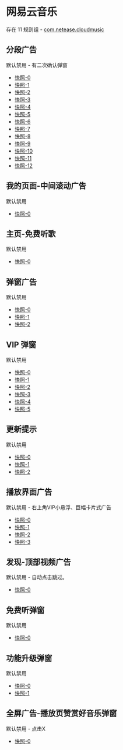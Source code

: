 # 网易云音乐

存在 11 规则组 - [com.netease.cloudmusic](/src/apps/com.netease.cloudmusic.ts)

## 分段广告

默认禁用 - 有二次确认弹窗

- [快照-0](https://i.gkd.li/i/12829944)
- [快照-1](https://i.gkd.li/i/12723229)
- [快照-2](https://i.gkd.li/i/12829938)
- [快照-3](https://i.gkd.li/i/12829964)
- [快照-4](https://i.gkd.li/i/12829953)
- [快照-5](https://i.gkd.li/i/13859634)
- [快照-6](https://i.gkd.li/i/13927753)
- [快照-7](https://i.gkd.li/i/13526986)
- [快照-8](https://i.gkd.li/i/13526711)
- [快照-9](https://i.gkd.li/i/12829967)
- [快照-10](https://i.gkd.li/i/13627047)
- [快照-11](https://i.gkd.li/i/13859635)
- [快照-12](https://i.gkd.li/i/13526712)

## 我的页面-中间滚动广告

默认禁用

- [快照-0](https://i.gkd.li/i/12745666)

## 主页-免费听歌

默认禁用

- [快照-0](https://i.gkd.li/i/12843383)

## 弹窗广告

默认禁用

- [快照-0](https://i.gkd.li/i/13188737)
- [快照-1](https://i.gkd.li/i/13229016)
- [快照-2](https://i.gkd.li/i/13684724)

## VIP 弹窗

默认禁用

- [快照-0](https://i.gkd.li/i/13189055)
- [快照-1](https://i.gkd.li/i/13260416)
- [快照-2](https://i.gkd.li/i/13228955)
- [快照-3](https://i.gkd.li/i/13230603)
- [快照-4](https://i.gkd.li/i/13230605)
- [快照-5](https://i.gkd.li/i/13391498)

## 更新提示

默认禁用

- [快照-0](https://i.gkd.li/i/13233790)
- [快照-1](https://i.gkd.li/i/13197457)
- [快照-2](https://i.gkd.li/i/13228878)

## 播放界面广告

默认禁用 - 右上角VIP小悬浮、巨幅卡片式广告

- [快照-0](https://i.gkd.li/i/13402634)
- [快照-1](https://i.gkd.li/i/13402635)
- [快照-2](https://i.gkd.li/i/13402636)
- [快照-3](https://i.gkd.li/i/13527105)

## 发现-顶部视频广告

默认禁用 - 自动点击跳过。

- [快照-0](https://i.gkd.li/i/13768367)

## 免费听弹窗

默认禁用

- [快照-0](https://i.gkd.li/i/13804534)

## 功能升级弹窗

默认禁用

- [快照-0](https://i.gkd.li/i/13804541)
- [快照-1](https://i.gkd.li/i/13804544)

## 全屏广告-播放页赞赏好音乐弹窗

默认禁用 - 点击X

- [快照-0](https://i.gkd.li/i/13848913)
